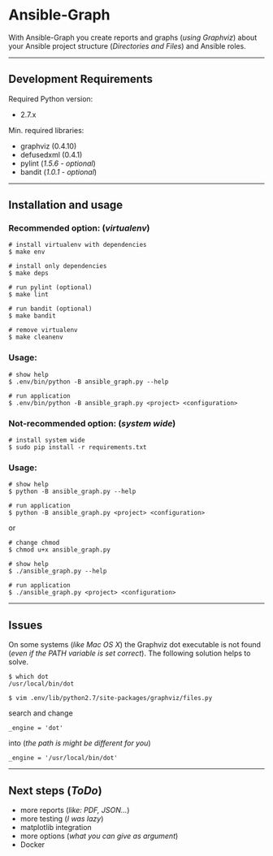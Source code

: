 # Ansible-Graph


With Ansible-Graph you create reports and graphs (_using Graphviz_) about your Ansible project structure (_Directories and Files_) and Ansible roles.

---

## Development Requirements

Required Python version:

- 2.7.x

Min. required libraries:

- graphviz (0.4.10)
- defusedxml (0.4.1)
- pylint (_1.5.6 - optional_)
- bandit (_1.0.1 - optional_)

---

## Installation and usage

### Recommended option: (_virtualenv_)

```
# install virtualenv with dependencies
$ make env

# install only dependencies
$ make deps

# run pylint (optional)
$ make lint

# run bandit (optional)
$ make bandit

# remove virtualenv
$ make cleanenv
```

### Usage:

```
# show help
$ .env/bin/python -B ansible_graph.py --help

# run application
$ .env/bin/python -B ansible_graph.py <project> <configuration>
```

### Not-recommended option: (_system wide_)

```
# install system wide
$ sudo pip install -r requirements.txt
```

### Usage:

```
# show help
$ python -B ansible_graph.py --help

# run application
$ python -B ansible_graph.py <project> <configuration>
```

or

```
# change chmod
$ chmod u+x ansible_graph.py

# show help
$ ./ansible_graph.py --help

# run application
$ ./ansible_graph.py <project> <configuration>
```

---

## Issues

On some systems (_like Mac OS X_) the Graphviz dot executable is not found (_even if the PATH variable is set correct_). The following solution helps to solve.

```
$ which dot
/usr/local/bin/dot

$ vim .env/lib/python2.7/site-packages/graphviz/files.py
```

search and change

```
_engine = 'dot'
```

into (_the path is might be different for you_)

```
_engine = '/usr/local/bin/dot'
```

---

## Next steps (_ToDo_)

- more reports (_like: PDF, JSON..._)
- more testing (_I was lazy_)
- matplotlib integration
- more options (_what you can give as argument_)
- Docker
